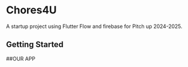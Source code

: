 # Chores4U

A startup project using Flutter Flow and firebase for Pitch up 2024-2025.

## Getting Started

##OUR APP
